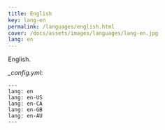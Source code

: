 ```yaml
---
title: English
key: lang-en
permalink: /languages/english.html
cover: /docs/assets/images/languages/lang-en.jpg
lang: en
---
```


English.

<!--more-->

*_config.yml*:

    ---
    lang: en
    lang: en-US
    lang: en-CA
    lang: en-GB
    lang: en-AU
    ---